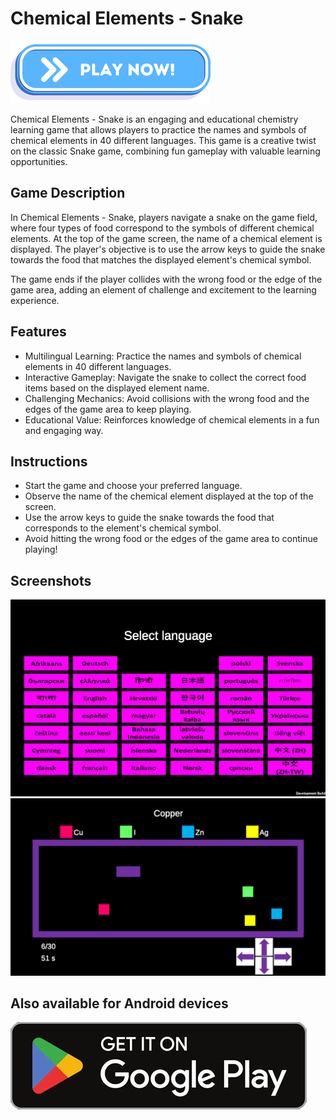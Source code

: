 # Chemical Elements - Snake

<a href="https://vehave.github.io/elements-snake-build/" target="_blank"><img src="PlayNowButton.png" alt="Play now!"></a>

Chemical Elements - Snake is an engaging and educational chemistry learning game that allows players to practice the names and symbols of chemical elements in 40 different languages. This game is a creative twist on the classic Snake game, combining fun gameplay with valuable learning opportunities.

## Game Description

In Chemical Elements - Snake, players navigate a snake on the game field, where four types of food correspond to the symbols of different chemical elements. At the top of the game screen, the name of a chemical element is displayed. The player's objective is to use the arrow keys to guide the snake towards the food that matches the displayed element's chemical symbol.

The game ends if the player collides with the wrong food or the edge of the game area, adding an element of challenge and excitement to the learning experience.

## Features

- Multilingual Learning: Practice the names and symbols of chemical elements in 40 different languages.
- Interactive Gameplay: Navigate the snake to collect the correct food items based on the displayed element name.
- Challenging Mechanics: Avoid collisions with the wrong food and the edges of the game area to keep playing.
- Educational Value: Reinforces knowledge of chemical elements in a fun and engaging way.

## Instructions

- Start the game and choose your preferred language.
- Observe the name of the chemical element displayed at the top of the screen.
- Use the arrow keys to guide the snake towards the food that corresponds to the element's chemical symbol.
- Avoid hitting the wrong food or the edges of the game area to continue playing!

## Screenshots

<img src="chemistry.snake.language.menu.png" alt="Language menu">

<img src="chemistry.snake.game.png" alt="Game view">


## Also available for Android devices

<a href="https://play.google.com/store/apps/details?id=chemistry.snake" target="_blank"><img src="PlayStore.jpg" alt="Get it on Google Play"></a>

